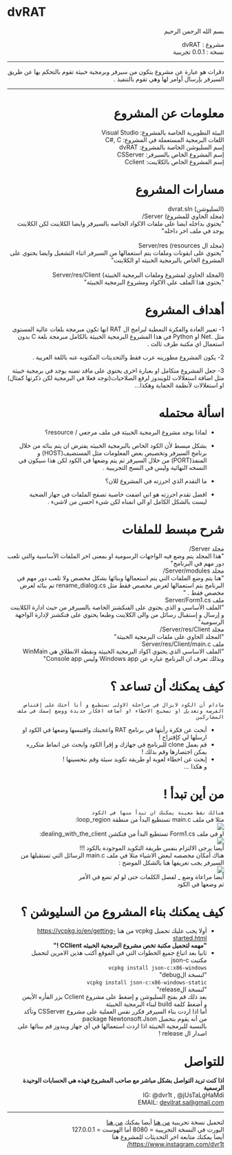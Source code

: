 # dvRAT
<div dir="rtl">


بسم الله الرحمن الرحيم

مشروع : dvRAT\
نسخة : 0.0.1 تجريبية

----------------------------------------------------------------------------------------------------------------------------------------------------------------

دڤرات هو عبارة عن مشروع يتكون من سيرفر وبرمجية خبيثة تقوم بالتحكم بها عن طريق السيرفر بإرسال أوامر لها وهي تقوم بالتنفيذ .

----------------------------------------------------------------------------------------------------------------------------------------------------------------

# معلومات عن المشروع

البيئة التطويرية الخاصة بالمشروع: Visual Studio
\
اللغات البرمجية المستعملة في المشروع: C#, C
\
إسم السليوشن الخاصة بالمشروع: dvRAT
\
إسم المشروع الخاص بالسيرفر: CSServer
\
إسم المشروع الخاص بالكلاينت: Cclient



# مسارات المشروع

(السليوشن) dvrat.sln 
\
(مجلد الحاوي للمشروع) Server/ 
\
"يحتوي بداخله ايضا على ملفات الاكواد الخاصه بالسيرفر وايضا الكلاينت لكن الكلاينت يوجد في ملف اخر داخله"
\
\
(مجلد ال resources) Server/res 
\
"يحتوي على ايقونات وملفات يتم استعمالها من السيرفر اثناء التشغيل وايضا يحتوي على المشروع الخاص بالبرمجية الخبيثه او الكلاينت"
\
\
(المجلد الحاوي لمشروع وملفات البرمجية الخبيثة) Server/res/Client 
\
"يحتوي هذا الملف على الاكواد ومشروع البرمجية الخبيثة"


# أهداف المشروع

1- تغيير العادة والفكرة النمطية لبرامج ال RAT انها تكون مبرمجة بلغات عالية المستوى مثل .Net او Python في هذا المشروع البرمجية الخبيثة بالكامل مبرمجة بلغة C بدون استعمال اي مكتبة طرف ثالث .

2- يكون المشروع مطورينه عرب فقط والتحديثات المكتوبه عنه باللغة العربية .
  
3- جعل المشروع متكامل او بعبارة اخرى يحتوي على ماقد تضنه يوجد في برمجية خبيثة مثل اضافة استغلالات للويندوز لرفع الصلاحيات(توجد فعلا في البرمجية لكن ذكرتها كمثال) او استغلالات لأنظمة الحماية وهكذا...


# اسألة محتمله

- لماذا يوجد مشروع البرمجية الخبيثة في ملف مرجعي / resource؟

- بشكل مبسط لأن الكود الخاص بالبرمجية الخبيثه يفترض ان يتم بنائه من خلال برنامج السيرفر وتخصيص بعض المعلومات مثل المستضيف(HOST) و المنفذ(PORT) من خلال السيرفر ثم يتم وضعها في الكود لكن هذا سيكون في النسخه النهائية وليس في النسخ التجريبية .

- ما التقدم الذي احرزته في المشروع للان؟

- افضل تقدم احرزته هو اني اضفت خاصية تصفح الملفات في جهاز الضحية ليست بالشكل الكامل او الي اتمناه لكن شيء احسن من لاشيء .


# شرح مبسط للملفات

مجلد Server/\
"هذا المجلد يتم وضع فيه الواجهات الرسومية او بمعنى اخر الملفات الأساسية والتي تلعب دور مهم في البرنامج"\
مجلد Server/modules/\
"هنا يتم وضع الملفات التي يتم استعمالها وبنائها بشكل مخصص ولا تلعب دور مهم في البرنامج يتم استعمالها لغرض مخصص فقط مثل rename_dialog.cs تم بنائه لغرض مخصص فقط . "\
ملف Server/Form1.cs\
"الملف الأساسي و الذي يحتوي على الفنكشنز الخاصة بالسيرفر من حيث ادارة الكلاينت و إرسال و إستقبال رسائل من والى الكلاينت وطبعا يحتوي على فنكشنز لإدارة الواجهة الرسومية" \
مجلد Server/res/Client/ \
"المجلد الحاوي على ملفات البرمجية الخبيثة"\
ملف Server/res/Client/main.c\
"الملف الاساسي الذي يحتوي اكواد البرمجية الخبيثة ونقطة الانطلاق هي WinMain وبذلك تعرف ان البرنامج عباره عن Windows app وليس Console app"

# كيف يمكنك أن تساعد ؟

`مادام أن الكود لايزال في مراحلة الاولى تستطيع و أنا أحثك على إقتناص الفرصة وتعديل او تصحيح الاخطاء او اضافة افكار جديدة ووضع إسمك في ملف المشاركين`
- أبحث عن فكرة رأيتها في برنامج RAT واعجبتك واقتبسها وضعها في الكود او ارسلها لي كإقتراح !
- قم بعمل clone للبرنامج في جهازك و إقرأ الكود وابحث عن انماط متكرره يمكن اختصارها وقم بذلك !
- إبحث عن اخطاء لغوية او طريقة تكويد سيئة وقم بتحسينها !\
و هكذا ...
  
# من أين تبدأ !
`هنالك نقط معينة يمكنك ان تبدأ منها في الكود`\
مثلا في ملف main.c تستطيع البدأ من منطقة loop_region:\
![](https://i.ibb.co/Pz675Cj/hzt-Xp-E50u-A.png)\
او في ملف Form1.cs تستطيع البدأ من فنكشن dealing_with_the_client:\
![](https://i.ibb.co/Pj0cpBN/WCt-Yr-Io-Nbp.png)\
أيضا يرجى الالتزام بنفس طريقة التكويد الموجودة بالكود !!!\
هناك أمكان مخصصه لبعض الاشياء مثلا في ملف main.c الرسائل التي تستقبلها من السيرفر يجب تعريفها هنا بالشكل الموضح :\
![](https://g.top4top.io/p_2387x3duu1.png)\
أيضا مراعاة وضع _ لفصل الكلمات حتى لو لم تضع في الأمر\
ثم وضعها في الكود

# كيف يمكنك بناء المشروع من السليوشن ؟
- أولا يجب عليك تحميل vcpkg من هنا https://vcpkg.io/en/getting-started.html \
 **"مهمه لتحميل مكتبة تخص مشروع البرمجية الخبيثه CClient !"**
- ثانيا بعد اتباع جميع الخطوات التي في الموقع أكتب هذين الامرين لتحميل مكتبت json-c \
`vcpkg install json-c:x86-windows` \
"لنسخة الdebug" \
`vcpkg install json-c:x86-windows-static`\
"لنسخة الrelease"\
بعد ذلك قم بفتح السليوشن و إضغط على مشروع Cclient بزر الفأره الأيمن و أضغط كلمة build لبناء البرمجية الخبيثة \
أما اذا اردت بناء السيرفر فكرر نفس العملية على مشروع CSServer وتأكد من أنه يقوم بتحميل package Newtonsoft.Json \
بالنسبة للبرمجية الخبيثة اذا اردت استعمالها في أي جهاز ويندوز قم ببنائها على اصدار ال release !

# للتواصل
**اذا كنت تريد التواصل بشكل مباشر مع صاحب المشروع فهذه هي الحسابات الوحيدة الرسمية**\
IG: @dvr1t , @jUsTaLgHaMdi\
EMAIL: devilrat.sa@gmail.com
  
----------------------------------------------------------------------------------------------------------------------------------------------------------------
 لتحميل نسخة تجريبية
<a href="https://cdn.justalghamdi.xyz/dvRAT_v0.1_demo.zip" target="_blank">من هنا</a>
أيضا يمكنك <a href="https://github.com/justalghamdi/dvRAT/releases/tag/v0.0.1-pre-alpha" target="_blank">من هنا</a>
\
البورت في النسخة التجريبية = 8080 أما الهوست = 127.0.0.1
\
  أيضا يمكنك متابعة اخر التحديثات للمشروع هنا
 \
  https://www.instagram.com/dvr1t/

</div>
